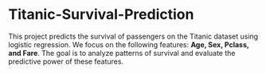 # Titanic-Survival-Prediction
  This project predicts the survival of passengers on the Titanic dataset using logistic regression.   We focus on the following features: **Age, Sex, Pclass, and Fare**.   The goal is to analyze patterns of survival and evaluate the predictive power of these features.
